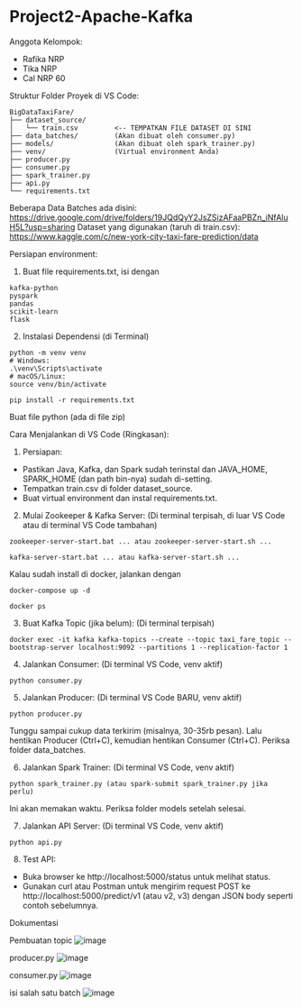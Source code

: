 # Project2-Apache-Kafka
Anggota Kelompok:
- Rafika NRP
- Tika NRP
- Cal NRP 60

Struktur Folder Proyek di VS Code:
```
BigDataTaxiFare/
├── dataset_source/
│   └── train.csv         <-- TEMPATKAN FILE DATASET DI SINI
├── data_batches/         (Akan dibuat oleh consumer.py)
├── models/               (Akan dibuat oleh spark_trainer.py)
├── venv/                 (Virtual environment Anda)
├── producer.py
├── consumer.py
├── spark_trainer.py
├── api.py
└── requirements.txt      
```
Beberapa Data Batches ada disini: https://drive.google.com/drive/folders/19JQdQyY2JsZSizAFaaPBZn_iNfAluH5L?usp=sharing
Dataset yang digunakan (taruh di train.csv): https://www.kaggle.com/c/new-york-city-taxi-fare-prediction/data

Persiapan environment:
1. Buat file requirements.txt, isi dengan
```
kafka-python
pyspark
pandas
scikit-learn
flask
```
2. Instalasi Dependensi (di Terminal)
```
python -m venv venv
# Windows:
.\venv\Scripts\activate
# macOS/Linux:
source venv/bin/activate
```
```
pip install -r requirements.txt
```
Buat file python (ada di file zip)

Cara Menjalankan di VS Code (Ringkasan):

1. Persiapan:
- Pastikan Java, Kafka, dan Spark sudah terinstal dan JAVA_HOME, SPARK_HOME (dan path bin-nya) sudah di-setting.
- Tempatkan train.csv di folder dataset_source.
- Buat virtual environment dan instal requirements.txt.
2. Mulai Zookeeper & Kafka Server: (Di terminal terpisah, di luar VS Code atau di terminal VS Code tambahan)
```
zookeeper-server-start.bat ... atau zookeeper-server-start.sh ...
```
```
kafka-server-start.bat ... atau kafka-server-start.sh ...
```
Kalau sudah install di docker, jalankan dengan
```
docker-compose up -d
```
```
docker ps
```
3. Buat Kafka Topic (jika belum): (Di terminal terpisah)
```
docker exec -it kafka kafka-topics --create --topic taxi_fare_topic --bootstrap-server localhost:9092 --partitions 1 --replication-factor 1
```
4. Jalankan Consumer: (Di terminal VS Code, venv aktif)
```
python consumer.py
```
5. Jalankan Producer: (Di terminal VS Code BARU, venv aktif)
```
python producer.py
```
Tunggu sampai cukup data terkirim (misalnya, 30-35rb pesan). Lalu hentikan Producer (Ctrl+C), kemudian hentikan Consumer (Ctrl+C). Periksa folder data_batches.

6. Jalankan Spark Trainer: (Di terminal VS Code, venv aktif)
```
python spark_trainer.py (atau spark-submit spark_trainer.py jika perlu)
```
Ini akan memakan waktu. Periksa folder models setelah selesai.

7. Jalankan API Server: (Di terminal VS Code, venv aktif)
```
python api.py
```
8. Test API:
- Buka browser ke http://localhost:5000/status untuk melihat status.
- Gunakan curl atau Postman untuk mengirim request POST ke http://localhost:5000/predict/v1 (atau v2, v3) dengan JSON body seperti contoh sebelumnya.

Dokumentasi

Pembuatan topic
![image](https://github.com/user-attachments/assets/643e59e0-7b38-442e-8ad2-ad707b6cdb5b)

producer.py
![image](https://github.com/user-attachments/assets/168c325a-19a7-46cf-94b1-d992980359af)

consumer.py
![image](https://github.com/user-attachments/assets/886717e7-7f14-4822-8fa5-9b2056318281)

isi salah satu batch
![image](https://github.com/user-attachments/assets/daab7d92-ce41-4fd8-b346-0ebc8dbb5b33)


